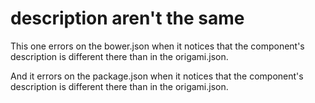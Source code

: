 # description aren't the same

This one errors on the bower.json when it notices that the component's
description is different there than in the origami.json.

And it errors on the package.json when it notices that the component's
description is different there than in the origami.json.
